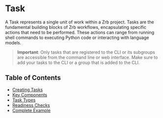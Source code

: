 # Task

A Task represents a single unit of work within a Zrb project. Tasks are the fundamental building blocks of Zrb workflows, encapsulating specific actions that need to be performed. These actions can range from running shell commands to executing Python code or interacting with language models.

> **Important**: Only tasks that are registered to the CLI or its subgroups are accessible from the command line or web interface. Make sure to add your tasks to the CLI or a group that is added to the CLI.

## Table of Contents

- [Creating Tasks](creating_tasks.md)
- [Key Components](key_components.md)
- [Task Types](task_types.md)
- [Readiness Checks](readiness_checks.md)
- [Complete Example](complete_example.md)